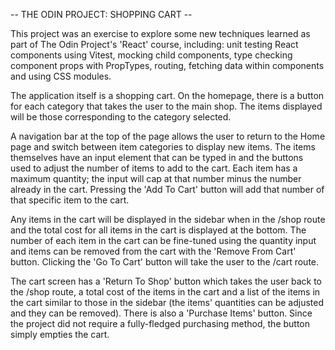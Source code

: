-- THE ODIN PROJECT: SHOPPING CART --

This project was an exercise to explore some new techniques learned as part of
The Odin Project's 'React' course, including: unit testing React components
using Vitest, mocking child components, type checking component props with
PropTypes, routing, fetching data within components and using CSS modules.

The application itself is a shopping cart. On the homepage, there is a button
for each category that takes the user to the main shop. The items displayed will
be those corresponding to the category selected.

A navigation bar at the top of the page allows the user to return to the Home
page and switch between item categories to display new items. The items
themselves have an input element that can be typed in and the buttons used to
adjust the number of items to add to the cart. Each item has a maximum quantity;
the input will cap at that number minus the number already in the cart. Pressing
the 'Add To Cart' button will add that number of that specific item to the cart.

Any items in the cart will be displayed in the sidebar when in the /shop route
and the total cost for all items in the cart is displayed at the bottom. The
number of each item in the cart can be fine-tuned using the quantity input and
items can be removed from the cart with the 'Remove From Cart' button. Clicking
the 'Go To Cart' button will take the user to the /cart route.

The cart screen has a 'Return To Shop' button which takes the user back to the
/shop route, a total cost of the items in the cart and a list of the items in
the cart similar to those in the sidebar (the items' quantities can be adjusted
and they can be removed). There is also a 'Purchase Items' button. Since the
project did not require a fully-fledged purchasing method, the button simply
empties the cart.